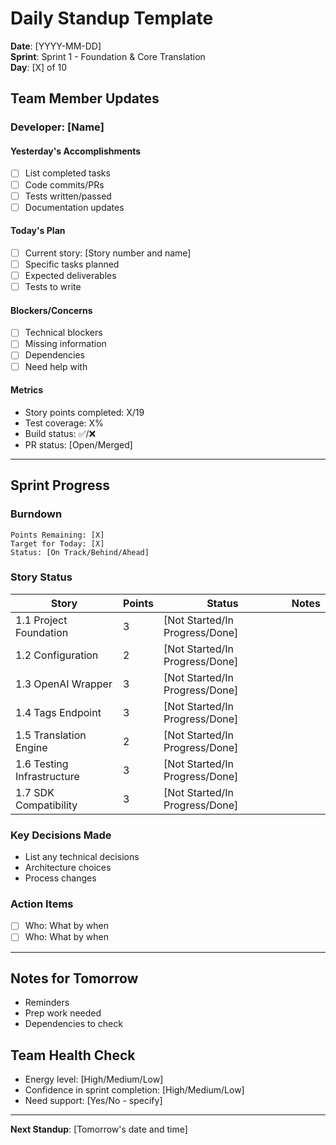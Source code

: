 # Daily Standup Template

**Date**: [YYYY-MM-DD]  
**Sprint**: Sprint 1 - Foundation & Core Translation  
**Day**: [X] of 10

## Team Member Updates

### Developer: [Name]

#### Yesterday's Accomplishments
- [ ] List completed tasks
- [ ] Code commits/PRs
- [ ] Tests written/passed
- [ ] Documentation updates

#### Today's Plan
- [ ] Current story: [Story number and name]
- [ ] Specific tasks planned
- [ ] Expected deliverables
- [ ] Tests to write

#### Blockers/Concerns
- [ ] Technical blockers
- [ ] Missing information
- [ ] Dependencies
- [ ] Need help with

#### Metrics
- Story points completed: X/19
- Test coverage: X%
- Build status: ✅/❌
- PR status: [Open/Merged]

---

## Sprint Progress

### Burndown
```
Points Remaining: [X]
Target for Today: [X]
Status: [On Track/Behind/Ahead]
```

### Story Status
| Story | Points | Status | Notes |
|-------|--------|--------|-------|
| 1.1 Project Foundation | 3 | [Not Started/In Progress/Done] | |
| 1.2 Configuration | 2 | [Not Started/In Progress/Done] | |
| 1.3 OpenAI Wrapper | 3 | [Not Started/In Progress/Done] | |
| 1.4 Tags Endpoint | 3 | [Not Started/In Progress/Done] | |
| 1.5 Translation Engine | 2 | [Not Started/In Progress/Done] | |
| 1.6 Testing Infrastructure | 3 | [Not Started/In Progress/Done] | |
| 1.7 SDK Compatibility | 3 | [Not Started/In Progress/Done] | |

### Key Decisions Made
- List any technical decisions
- Architecture choices
- Process changes

### Action Items
- [ ] Who: What by when
- [ ] Who: What by when

---

## Notes for Tomorrow
- Reminders
- Prep work needed
- Dependencies to check

## Team Health Check
- Energy level: [High/Medium/Low]
- Confidence in sprint completion: [High/Medium/Low]
- Need support: [Yes/No - specify]

---

**Next Standup**: [Tomorrow's date and time]